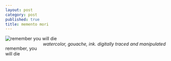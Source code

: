 ```yaml
---
layout: post
category: post
published: true
title: memento mori
---
```

![remember you will die]({{site.baseurl}}/media/memento-mori.jpeg)
<span class='date' style='float:right;'>*watercolor, gouache, ink. digitally traced and manipulated*</span>

remember, you will die
